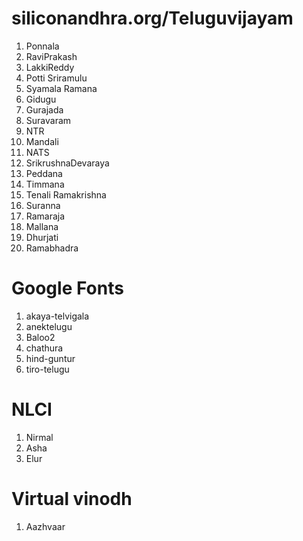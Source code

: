 # siliconandhra.org/Teluguvijayam

1. Ponnala
2. RaviPrakash
3. LakkiReddy
4. Potti Sriramulu
5. Syamala Ramana
6. Gidugu
7. Gurajada
8. Suravaram
9. NTR
10. Mandali
11. NATS
12. SrikrushnaDevaraya
13. Peddana
14. Timmana
15. Tenali Ramakrishna
16. Suranna
17. Ramaraja
18. Mallana
19. Dhurjati
20. Ramabhadra

# Google Fonts

1. akaya-telvigala
2. anektelugu
3. Baloo2
4. chathura
5. hind-guntur
6. tiro-telugu

# NLCI

1. Nirmal
2. Asha
3. Elur

# Virtual vinodh

1. Aazhvaar
